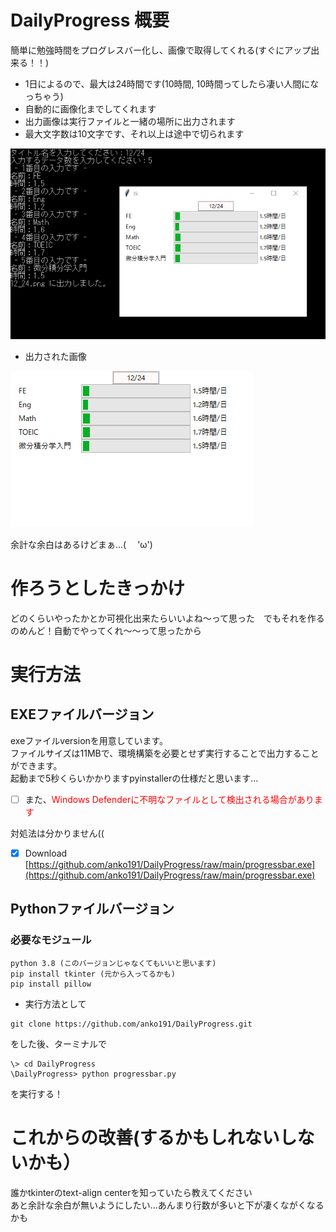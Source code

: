 # DailyProgress 概要
簡単に勉強時間をプログレスバー化し、画像で取得してくれる(すぐにアップ出来る！！)

* 1日によるので、最大は24時間です(10時間, 10時間ってしたら凄い人間になっちゃう)
* 自動的に画像化までしてくれます
* 出力画像は実行ファイルと一緒の場所に出力されます
* 最大文字数は10文字です、それ以上は途中で切られます

![](https://github.com/anko191/DailyProgress/blob/main/imgs/ex2.png)

* 出力された画像

![](https://github.com/anko191/DailyProgress/blob/main/imgs/12_24.png)

余計な余白はあるけどまぁ...(　   'ω')

# 作ろうとしたきっかけ
どのくらいやったかとか可視化出来たらいいよね～って思った　でもそれを作るのめんど！自動でやってくれ～～って思ったから

# 実行方法

## EXEファイルバージョン
exeファイルversionを用意しています。<br>
ファイルサイズは11MBで、環境構築を必要とせず実行することで出力することができます。<br>
起動まで5秒くらいかかりますpyinstallerの仕様だと思います...<br>

- [ ] また、<span style="color: red; ">Windows Defenderに不明なファイルとして検出される場合があります</span>

対処法は分かりません((

- [x] Download [https://github.com/anko191/DailyProgress/raw/main/progressbar.exe](https://github.com/anko191/DailyProgress/raw/main/progressbar.exe)



## Pythonファイルバージョン

###  必要なモジュール
```
python 3.8 (このバージョンじゃなくてもいいと思います)
pip install tkinter (元から入ってるかも)
pip install pillow
```

* 実行方法として
```
git clone https://github.com/anko191/DailyProgress.git
```
をした後、ターミナルで
```
\> cd DailyProgress
\DailyProgress> python progressbar.py
```
を実行する！

# これからの改善(するかもしれないしないかも）

誰かtkinterのtext-align centerを知っていたら教えてください<br>
あと余計な余白が無いようにしたい...あんまり行数が多いと下が凄くながくなるかも
